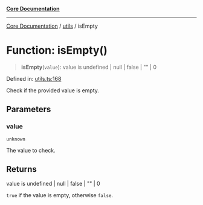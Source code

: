 [**Core Documentation**](../../README.md)

***

[Core Documentation](../../README.md) / [utils](../README.md) / isEmpty

# Function: isEmpty()

> **isEmpty**(`value`): value is undefined \| null \| false \| "" \| 0

Defined in: [utils.ts:168](https://github.com/stonemjs/core/blob/e2200da501349da1fec304d821c002bb6d055b61/src/utils.ts#L168)

Check if the provided value is empty.

## Parameters

### value

`unknown`

The value to check.

## Returns

value is undefined \| null \| false \| "" \| 0

`true` if the value is empty, otherwise `false`.

